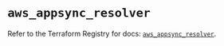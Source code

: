# `aws_appsync_resolver`

Refer to the Terraform Registry for docs: [`aws_appsync_resolver`](https://registry.terraform.io/providers/hashicorp/aws/5.52.0/docs/resources/appsync_resolver).
